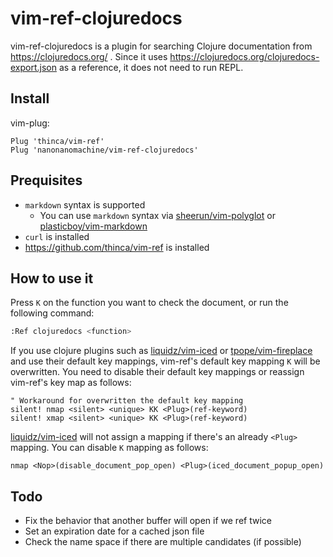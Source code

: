 # vim-ref-clojuredocs

vim-ref-clojuredocs is a plugin for searching Clojure documentation from https://clojuredocs.org/ .
Since it uses https://clojuredocs.org/clojuredocs-export.json as a reference, it does not need to run REPL.

## Install

vim-plug:

```
Plug 'thinca/vim-ref'
Plug 'nanonanomachine/vim-ref-clojuredocs'
```

## Prequisites

- `markdown` syntax is supported
  -  You can use `markdown` syntax via [sheerun/vim-polyglot](https://github.com/sheerun/vim-polyglot) or [plasticboy/vim-markdown](https://github.com/plasticboy/vim-markdown)
- `curl` is installed
- https://github.com/thinca/vim-ref is installed

## How to use it

Press `K` on the function you want to check the document, or run the following command:

```bash
:Ref clojuredocs <function>
```

If you use clojure plugins such as [liquidz/vim-iced](https://github.com/liquidz/vim-iced) or [tpope/vim-fireplace](https://github.com/tpope/vim-fireplace) and use their default key mappings, vim-ref's default key mapping `K` will be overwritten. You need to disable their default key mappings or reassign vim-ref's key map as follows:

```vim
" Workaround for overwritten the default key mapping
silent! nmap <silent> <unique> KK <Plug>(ref-keyword)
silent! xmap <silent> <unique> KK <Plug>(ref-keyword)
```

[liquidz/vim-iced](https://github.com/liquidz/vim-iced) will not assign a mapping if there's an already `<Plug>` mapping.
You can disable `K` mapping as follows:

```vim
nmap <Nop>(disable_document_pop_open) <Plug>(iced_document_popup_open)
```

## Todo

- Fix the behavior that another buffer will open if we ref twice
- Set an expiration date for a cached json file
- Check the name space if there are multiple candidates (if possible)
